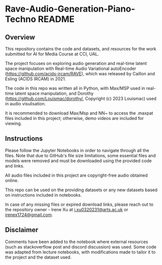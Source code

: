 # Rave-Audio-Generation-Piano-Techno README


## Overview

This repository contains the code and datasets, and resources for the work submitted for AI for Media Course at CCI, UAL.

The project focuses on exploring audio generation and real-time latent space manipulation with Real-time Audio Variational autoEncoder (https://github.com/acids-ircam/RAVE), which was released by Caillon and Esling (ACIDS IRCAM) in 2021.

The code in this repo was written all in Python, with Max/MSP used in real-time latent space manipulation, and Dorothy (https://github.com/Louismac/dorothy/, Copyright (c) 2023 Louismac) used in audio visulisation.

It is recommended to download Max/Msp and NN~ to access the .maxpat files included in this project; otherwise, demo videos are included for viewing.


## Instructions

Please follow the Jupyter Notebooks in order to navigate through all the files. Note that due to GitHub's file size limitations, some essential files and models were removed and must be downloaded using the provided code and links.

All audio files included in this project are copyright-free audio obtained online. 

This repo can be used on the providing datasets or any new datasets based on instructions included in notebooks.

In case of any missing files or expired download links, please reach out to the repository owner - Irene Xu at i.xu0320231@arts.ac.uk or irenex1724@gmail.com.


## Disclaimer

Comments have been added to the notebook where external resources (such as stackoverflow post and discord discussion) was used. Some code was adapted from lecture notebooks, with modifications made to tailor it to the project and the dataset used.







